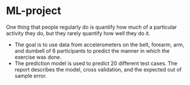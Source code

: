 # ML-project
One thing that people regularly do is quantify how  much of a particular activity they do, but they rarely quantify how well they do it. 

- The goal is to use data from accelerometers on the belt, forearm, arm, and dumbell of 6 participants to predict the manner in which the exercise was done.
- The prediction model is used to predict 20 different test cases. The report describes the model, cross validation, and the expected out of sample error.
